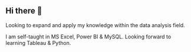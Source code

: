 ## Hi there 👋

Looking to expand and apply my knowledge within the data analysis field.

I am self-taught in MS Excel, Power BI & MySQL.
Looking forward to learning Tableau & Python.
<!--
**KhadeejaAfzal4/KhadeejaAfzal4** is a ✨ _special_ ✨ repository because its `README.md` (this file) appears on your GitHub profile.

Here are some ideas to get you started:

- 🔭 I’m currently working on ...
- 🌱 I’m currently learning ...
- 👯 I’m looking to collaborate on ...
- 🤔 I’m looking for help with ...
- 💬 Ask me about ...
- 📫 How to reach me: ...
- 😄 Pronouns: ...
- ⚡ Fun fact: ...
-->
